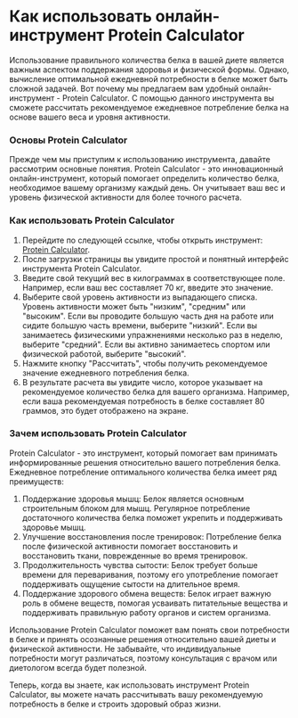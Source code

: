 Как использовать онлайн-инструмент Protein Calculator
=====================================================

Использование правильного количества белка в вашей диете является важным аспектом поддержания здоровья и физической формы. Однако, вычисление оптимальной ежедневной потребности в белке может быть сложной задачей. Вот почему мы предлагаем вам удобный онлайн-инструмент - Protein Calculator. С помощью данного инструмента вы сможете рассчитать рекомендуемое ежедневное потребление белка на основе вашего веса и уровня активности.

### Основы Protein Calculator

Прежде чем мы приступим к использованию инструмента, давайте рассмотрим основные понятия. Protein Calculator - это инновационный онлайн-инструмент, который помогает определить количество белка, необходимое вашему организму каждый день. Он учитывает ваш вес и уровень физической активности для более точного расчета.

### Как использовать Protein Calculator

1. Перейдите по следующей ссылке, чтобы открыть инструмент: [Protein Calculator](https://www.onlinecalculatorsfree.com/ru/fitness/protein-calculator.html).
2. После загрузки страницы вы увидите простой и понятный интерфейс инструмента Protein Calculator.
3. Введите свой текущий вес в килограммах в соответствующее поле. Например, если ваш вес составляет 70 кг, введите это значение.
4. Выберите свой уровень активности из выпадающего списка. Уровень активности может быть "низким", "средним" или "высоким". Если вы проводите большую часть дня на работе или сидите большую часть времени, выберите "низкий". Если вы занимаетесь физическими упражнениями несколько раз в неделю, выберите "средний". Если вы активно занимаетесь спортом или физической работой, выберите "высокий".
5. Нажмите кнопку "Рассчитать", чтобы получить рекомендуемое значение ежедневного потребления белка.
6. В результате расчета вы увидите число, которое указывает на рекомендуемое количество белка для вашего организма. Например, если ваша рекомендуемая потребность в белке составляет 80 граммов, это будет отображено на экране.

### Зачем использовать Protein Calculator

Protein Calculator - это инструмент, который помогает вам принимать информированные решения относительно вашего потребления белка. Ежедневное потребление оптимального количества белка имеет ряд преимуществ:

1. Поддержание здоровья мышц: Белок является основным строительным блоком для мышц. Регулярное потребление достаточного количества белка поможет укрепить и поддерживать здоровье мышц.
2. Улучшение восстановления после тренировок: Потребление белка после физической активности помогает восстановить и восстановить ткани, поврежденные во время тренировок.
3. Продолжительность чувства сытости: Белок требует больше времени для переваривания, поэтому его употребление помогает поддерживать ощущение сытости на длительное время.
4. Поддержание здорового обмена веществ: Белок играет важную роль в обмене веществ, помогая усваивать питательные вещества и поддерживать правильную работу органов и систем организма.

Использование Protein Calculator поможет вам понять свои потребности в белке и принять осознанные решения относительно вашей диеты и физической активности. Не забывайте, что индивидуальные потребности могут различаться, поэтому консультация с врачом или диетологом всегда будет полезной.

Теперь, когда вы знаете, как использовать инструмент Protein Calculator, вы можете начать рассчитывать вашу рекомендуемую потребность в белке и строить здоровый образ жизни.